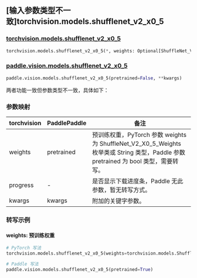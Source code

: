 ## [输入参数类型不一致]torchvision.models.shufflenet_v2_x0_5

### [torchvision.models.shufflenet_v2_x0_5](https://pytorch.org/vision/main/models/generated/torchvision.models.shufflenet_v2_x0_5.html)

```python
torchvision.models.shufflenet_v2_x0_5(*, weights: Optional[ShuffleNet_V2_X0_5_Weights] = None, progress: bool = True, **kwargs: Any)
```

### [paddle.vision.models.shufflenet_v2_x0_5](https://www.paddlepaddle.org.cn/documentation/docs/zh/api/paddle/vision/models/shufflenet_v2_x0_5_cn.html)

```python
paddle.vision.models.shufflenet_v2_x0_5(pretrained=False, **kwargs)
```

两者功能一致但参数类型不一致，具体如下：

### 参数映射

| torchvision | PaddlePaddle | 备注 |
| ----------- | ------------ | ---- |
| weights     | pretrained   | 预训练权重，PyTorch 参数 weights 为 ShuffleNet_V2_X0_5_Weights 枚举类或 String 类型，Paddle 参数 pretrained 为 bool 类型，需要转写。|
| progress    | -            | 是否显示下载进度条，Paddle 无此参数，暂无转写方式。|
| kwargs      | kwargs       | 附加的关键字参数。|

### 转写示例
#### weights: 预训练权重
```python
# PyTorch 写法
torchvision.models.shufflenet_v2_x0_5(weights=torchvision.models.ShuffleNet_V2_X0_5_Weights.DEFAULT)

# Paddle 写法
paddle.vision.models.shufflenet_v2_x0_5(pretrained=True)
```
